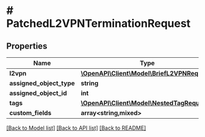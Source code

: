 # # PatchedL2VPNTerminationRequest

## Properties

Name | Type | Description | Notes
------------ | ------------- | ------------- | -------------
**l2vpn** | [**\OpenAPI\Client\Model\BriefL2VPNRequest**](BriefL2VPNRequest.md) |  | [optional]
**assigned_object_type** | **string** |  | [optional]
**assigned_object_id** | **int** |  | [optional]
**tags** | [**\OpenAPI\Client\Model\NestedTagRequest[]**](NestedTagRequest.md) |  | [optional]
**custom_fields** | **array<string,mixed>** |  | [optional]

[[Back to Model list]](../../README.md#models) [[Back to API list]](../../README.md#endpoints) [[Back to README]](../../README.md)
